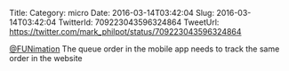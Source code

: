 Title: 
Category: micro
Date: 2016-03-14T03:42:04
Slug: 2016-03-14T03:42:04
TwitterId: 709223043596324864
TweetUrl: https://twitter.com/mark_philpot/status/709223043596324864

[@FUNimation](https://twitter.com/FUNimation) The queue order in the mobile app needs to track the same order in the website
